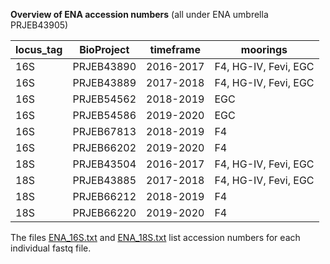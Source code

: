 **Overview of ENA accession numbers** (all under ENA umbrella PRJEB43905)

| locus_tag | BioProject | timeframe | moorings             |
|-----------|------------|-----------|----------------------|
| 16S       | PRJEB43890 | 2016-2017 | F4, HG-IV, Fevi, EGC |
| 16S       | PRJEB43889 | 2017-2018 | F4, HG-IV, Fevi, EGC |
| 16S       | PRJEB54562 | 2018-2019 | EGC                  |
| 16S       | PRJEB54586 | 2019-2020 | EGC                  |
| 16S       | PRJEB67813 | 2018-2019 | F4                   |
| 16S       | PRJEB66202 | 2019-2020 | F4                   |
| 18S       | PRJEB43504 | 2016-2017 | F4, HG-IV, Fevi, EGC |
| 18S       | PRJEB43885 | 2017-2018 | F4, HG-IV, Fevi, EGC |
| 18S       | PRJEB66212 | 2018-2019 | F4                   |
| 18S       | PRJEB66220 | 2019-2020 | F4                   |

The files [ENA_16S.txt](ENA_16S.txt) and [ENA_18S.txt](ENA_18S.txt) list accession numbers for each individual fastq file.
